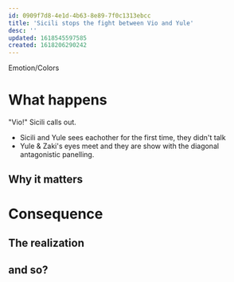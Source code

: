 ```yaml
---
id: 0909f7d8-4e1d-4b63-8e89-7f0c1313ebcc
title: 'Sicili stops the fight between Vio and Yule'
desc: ''
updated: 1618545597585
created: 1618206290242
---
```

Emotion/Colors
>

# What happens
"Vio!" Sicili calls out.

- Sicili and Yule sees eachother for the first time, they didn't talk
- Yule & Zaki's eyes meet and they are show with the diagonal antagonistic panelling.

##  Why it matters


# Consequence

## The realization

## and so?

